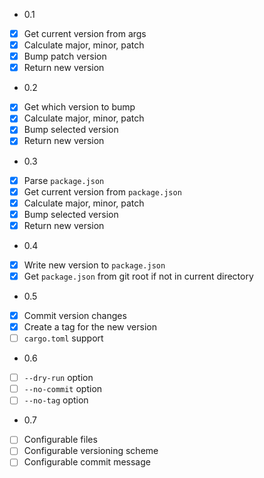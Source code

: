 * 0.1
- [x] Get current version from args
- [x] Calculate major, minor, patch
- [x] Bump patch version
- [x] Return new version

* 0.2
- [x] Get which version to bump
- [x] Calculate major, minor, patch
- [x] Bump selected version
- [x] Return new version

* 0.3
- [x] Parse `package.json`
- [x] Get current version from `package.json`
- [x] Calculate major, minor, patch
- [x] Bump selected version
- [x] Return new version

* 0.4
- [x] Write new version to `package.json`
- [x] Get `package.json` from git root if not in current directory

* 0.5
- [x] Commit version changes
- [x] Create a tag for the new version
- [ ] `cargo.toml` support

* 0.6
- [ ] `--dry-run` option
- [ ] `--no-commit` option
- [ ] `--no-tag` option

* 0.7
- [ ] Configurable files
- [ ] Configurable versioning scheme
- [ ] Configurable commit message
